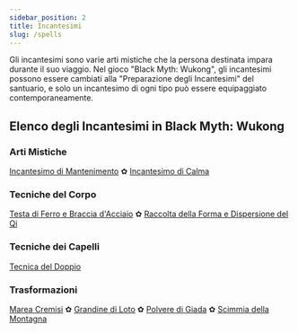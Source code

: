 ```yaml
---
sidebar_position: 2
title: Incantesimi
slug: /spells
---
```


Gli incantesimi sono varie arti mistiche che la persona destinata impara durante il suo viaggio. Nel gioco "Black Myth: Wukong", gli incantesimi possono essere cambiati alla "Preparazione degli Incantesimi" del santuario, e solo un incantesimo di ogni tipo può essere equipaggiato contemporaneamente.

## Elenco degli Incantesimi in Black Myth: Wukong

### Arti Mistiche

[Incantesimo di Mantenimento](/docs/hold-spell) ✿ [Incantesimo di Calma](/docs/calming-spell)

### Tecniche del Corpo

[Testa di Ferro e Braccia d'Acciaio](/docs/iron-head-and-steel-arms) ✿ [Raccolta della Forma e Dispersione del Qi](/docs/gathering-form)

### Tecniche dei Capelli

[Tecnica del Doppio](/docs/doppelganger-technique)

### Trasformazioni

[Marea Cremisi](/docs/calming-spell) ✿ [Grandine di Loto](/docs/lotushail) ✿ [Polvere di Giada](/docs/jadedust) ✿ [Scimmia della Montagna](/docs/mountainape)